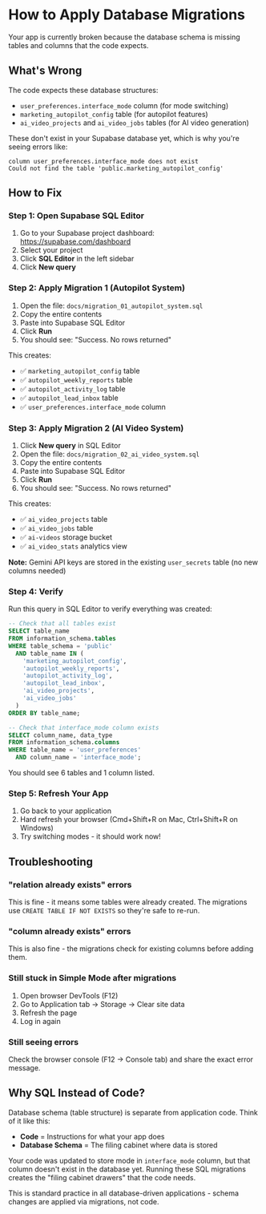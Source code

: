 # How to Apply Database Migrations

Your app is currently broken because the database schema is missing tables and columns that the code expects.

## What's Wrong

The code expects these database structures:
- `user_preferences.interface_mode` column (for mode switching)
- `marketing_autopilot_config` table (for autopilot features)
- `ai_video_projects` and `ai_video_jobs` tables (for AI video generation)

These don't exist in your Supabase database yet, which is why you're seeing errors like:
```
column user_preferences.interface_mode does not exist
Could not find the table 'public.marketing_autopilot_config'
```

## How to Fix

### Step 1: Open Supabase SQL Editor

1. Go to your Supabase project dashboard: https://supabase.com/dashboard
2. Select your project
3. Click **SQL Editor** in the left sidebar
4. Click **New query**

### Step 2: Apply Migration 1 (Autopilot System)

1. Open the file: `docs/migration_01_autopilot_system.sql`
2. Copy the entire contents
3. Paste into Supabase SQL Editor
4. Click **Run**
5. You should see: "Success. No rows returned"

This creates:
- ✅ `marketing_autopilot_config` table
- ✅ `autopilot_weekly_reports` table
- ✅ `autopilot_activity_log` table
- ✅ `autopilot_lead_inbox` table
- ✅ `user_preferences.interface_mode` column

### Step 3: Apply Migration 2 (AI Video System)

1. Click **New query** in SQL Editor
2. Open the file: `docs/migration_02_ai_video_system.sql`
3. Copy the entire contents
4. Paste into Supabase SQL Editor
5. Click **Run**
6. You should see: "Success. No rows returned"

This creates:
- ✅ `ai_video_projects` table
- ✅ `ai_video_jobs` table
- ✅ `ai-videos` storage bucket
- ✅ `ai_video_stats` analytics view

**Note:** Gemini API keys are stored in the existing `user_secrets` table (no new columns needed)

### Step 4: Verify

Run this query in SQL Editor to verify everything was created:

```sql
-- Check that all tables exist
SELECT table_name
FROM information_schema.tables
WHERE table_schema = 'public'
  AND table_name IN (
    'marketing_autopilot_config',
    'autopilot_weekly_reports',
    'autopilot_activity_log',
    'autopilot_lead_inbox',
    'ai_video_projects',
    'ai_video_jobs'
  )
ORDER BY table_name;

-- Check that interface_mode column exists
SELECT column_name, data_type
FROM information_schema.columns
WHERE table_name = 'user_preferences'
  AND column_name = 'interface_mode';
```

You should see 6 tables and 1 column listed.

### Step 5: Refresh Your App

1. Go back to your application
2. Hard refresh your browser (Cmd+Shift+R on Mac, Ctrl+Shift+R on Windows)
3. Try switching modes - it should work now!

## Troubleshooting

### "relation already exists" errors

This is fine - it means some tables were already created. The migrations use `CREATE TABLE IF NOT EXISTS` so they're safe to re-run.

### "column already exists" errors

This is also fine - the migrations check for existing columns before adding them.

### Still stuck in Simple Mode after migrations

1. Open browser DevTools (F12)
2. Go to Application tab → Storage → Clear site data
3. Refresh the page
4. Log in again

### Still seeing errors

Check the browser console (F12 → Console tab) and share the exact error message.

## Why SQL Instead of Code?

Database schema (table structure) is separate from application code. Think of it like this:

- **Code** = Instructions for what your app does
- **Database Schema** = The filing cabinet where data is stored

Your code was updated to store mode in `interface_mode` column, but that column doesn't exist in the database yet. Running these SQL migrations creates the "filing cabinet drawers" that the code needs.

This is standard practice in all database-driven applications - schema changes are applied via migrations, not code.

